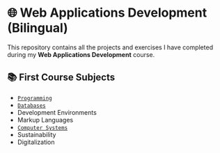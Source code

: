 # 🌐 Web Applications Development (Bilingual)

This repository contains all the projects and exercises I have completed during my **Web Applications Development** course.

## 📚 First Course Subjects

- [`Programming`](./Programming)
- [`Databases`](./DataBases)
- Development Environments
- Markup Languages
- [`Computer Systems`](./IT)
- Sustainability
- Digitalization


